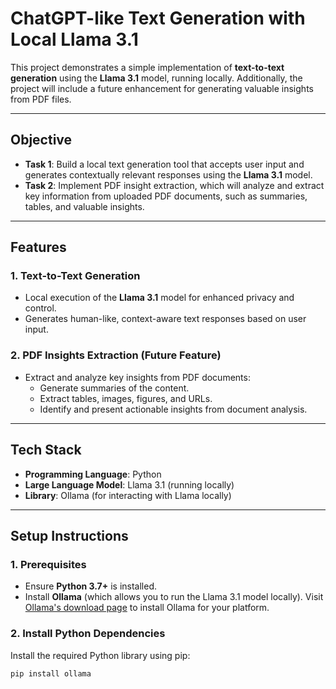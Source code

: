 # ChatGPT-like Text Generation with Local Llama 3.1

This project demonstrates a simple implementation of **text-to-text generation** using the **Llama 3.1** model, running locally. Additionally, the project will include a future enhancement for generating valuable insights from PDF files.

---

## **Objective**

- **Task 1**: Build a local text generation tool that accepts user input and generates contextually relevant responses using the **Llama 3.1** model.
- **Task 2**: Implement PDF insight extraction, which will analyze and extract key information from uploaded PDF documents, such as summaries, tables, and valuable insights.

---

## **Features**

### **1. Text-to-Text Generation**
- Local execution of the **Llama 3.1** model for enhanced privacy and control.
- Generates human-like, context-aware text responses based on user input.

### **2. PDF Insights Extraction (Future Feature)**
- Extract and analyze key insights from PDF documents:
  - Generate summaries of the content.
  - Extract tables, images, figures, and URLs.
  - Identify and present actionable insights from document analysis.

---

## **Tech Stack**

- **Programming Language**: Python
- **Large Language Model**: Llama 3.1 (running locally)
- **Library**: Ollama (for interacting with Llama locally)

---

## **Setup Instructions**

### **1. Prerequisites**
- Ensure **Python 3.7+** is installed.
- Install **Ollama** (which allows you to run the Llama 3.1 model locally). Visit [Ollama's download page](https://ollama.com/download) to install Ollama for your platform.

### **2. Install Python Dependencies**
Install the required Python library using pip:
```bash
pip install ollama
